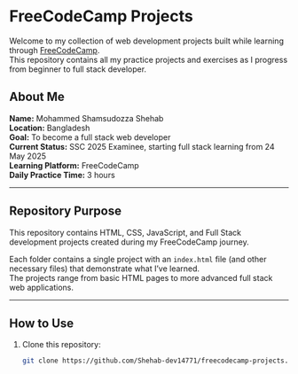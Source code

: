 # FreeCodeCamp Projects

Welcome to my collection of web development projects built while learning through [FreeCodeCamp](https://www.freecodecamp.org/).  
This repository contains all my practice projects and exercises as I progress from beginner to full stack developer.

## About Me

**Name:** Mohammed Shamsudozza Shehab  
**Location:** Bangladesh  
**Goal:** To become a full stack web developer  
**Current Status:** SSC 2025 Examinee, starting full stack learning from 24 May 2025  
**Learning Platform:** FreeCodeCamp  
**Daily Practice Time:** 3 hours

---

## Repository Purpose

This repository contains HTML, CSS, JavaScript, and Full Stack development projects created during my FreeCodeCamp journey.

Each folder contains a single project with an `index.html` file (and other necessary files) that demonstrate what I’ve learned.  
The projects range from basic HTML pages to more advanced full stack web applications.

---

## How to Use

1. Clone this repository:
   ```bash
   git clone https://github.com/Shehab-dev14771/freecodecamp-projects.git
